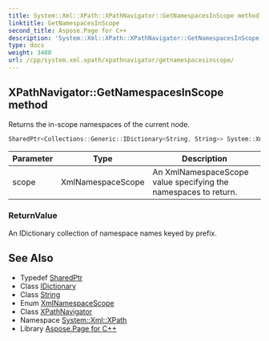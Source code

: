 ```yaml
---
title: System::Xml::XPath::XPathNavigator::GetNamespacesInScope method
linktitle: GetNamespacesInScope
second_title: Aspose.Page for C++
description: 'System::Xml::XPath::XPathNavigator::GetNamespacesInScope method. Returns the in-scope namespaces of the current node in C++.'
type: docs
weight: 3400
url: /cpp/system.xml.xpath/xpathnavigator/getnamespacesinscope/
---
```

## XPathNavigator::GetNamespacesInScope method


Returns the in-scope namespaces of the current node.

```cpp
SharedPtr<Collections::Generic::IDictionary<String, String>> System::Xml::XPath::XPathNavigator::GetNamespacesInScope(XmlNamespaceScope scope) override
```


| Parameter | Type | Description |
| --- | --- | --- |
| scope | XmlNamespaceScope | An XmlNamespaceScope value specifying the namespaces to return. |

### ReturnValue

An IDictionary collection of namespace names keyed by prefix.

## See Also

* Typedef [SharedPtr](../../../system/sharedptr/)
* Class [IDictionary](../../../system.collections.generic/idictionary/)
* Class [String](../../../system/string/)
* Enum [XmlNamespaceScope](../../../system.xml/xmlnamespacescope/)
* Class [XPathNavigator](../)
* Namespace [System::Xml::XPath](../../)
* Library [Aspose.Page for C++](../../../)
